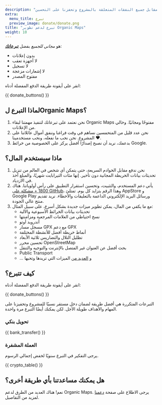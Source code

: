 ```yaml
---
description: "أموالك تدفع مقابل جميع النفقات المتعلقة بالمشروع وتحفزنا على التحسين Organic Maps."
extra:
  menu_title: تبرع
  preview_image: donate/donate.png
title: "تبرع لدعم تطوير Organic Maps"
weight: 10
---
```


هو _مجاني للجميع_ بفضل **[تبرعاتك][stripe]**:

- بدون إعلانات
- لا أجهزة تعقب
- لا تسجيل
- لا إشعارات مزعجة
- مفتوح المصدر

انقر على أيقونة طريقة الدفع المفضلة أدناه:

{{ donate_buttons() }}

## لماذا التبرع لOrganic Maps؟

1. نحن نعتمد على تبرعاتك لتنفيذ مهمتنا لبقاء Organic Maps مفتوحًا
   ومجانيًا. وخالي من الإعلانات.
2. نحن عدد قليل من المتحمسين نساهم في وقت فراغنا وننفق أموال عائلاتنا على
   المشروع. نحن نحب ما نفعله، ونحب مستخدمينا ❤️.
3. بدعمك، نريد أن نصبح إصدارًا أفضل يركز على الخصوصية من خرائط Google.

## ماذا سيستخدم المال؟

1. نحن ندفع مقابل الخوادم السريعة، حتى يتمكن أي شخص في العالم من تنزيل
   تحديثات بيانات الخريطة المجانية دون تأخير. إنها مئات التيرابايت شهريًا،
   والمبلغ آخذ في الازدياد.
2. يأتي دعم المستخدم، والتثبيت، وتحسين استقرار التطبيق على رأس
   أولوياتنا. هناك [1800 + مشكلة على GitHub][github issues]، وهذا الرقم
   يتزايد كل يوم. تمتلئ AppStore و Google Play ورسائل البريد الإلكتروني
   الداعمة بالتعليقات والأخطاء. نريد تقديم منتج عالي الجودة.
3. مع ما يكفي من المال، يمكن تطوير ميزات جديدة بشكل أسرع، على سبيل المثال:
   - تحديثات بيانات الخرائط الأسبوعية والآلية
   - نسخ احتياطي من العلامات المرجعية ومزامنتها
   - أندرويد أوتو
   - مسجل مسار GPX مع دعم GPX
   - أنماط خريطة أفضل للأنشطة المختلفة
   - تظليل التلال والتضاريس ثلاثية الأبعاد
   - تحسين محرر OpenStreetMap
   - بحث أفضل عن العنوان غير المتصل بالإنترنت والتوجيه والتنقل
   - Public Transport
   - … و [العديد من][github issues] الميزات التي تريدها وتحبها

## كيف تتبرع؟

انقر على أيقونة طريقة الدفع المفضلة أدناه:

{{ donate_buttons() }}

التبرعات المتكررة هي أفضل طريقة لضمان دخل مستقر نسبيًا للمشروع وتحفيزنا على
المهام والأهداف طويلة الأجل. لكن يمكنك أيضًا التبرع مرة واحدة.

### تحويل بنكي

{{ bank_transfer() }}

### العملة المشفرة

يرجى التفكير في التبرع سنويًا لخفض إجمالي الرسوم.

{{ crypto_table() }}

## هل يمكنك مساعدتنا بأي طريقة أخرى؟

نعم! هناك العديد من الطرق لدعم Organic Maps. يرجى الاطلاع على صفحة
[دعمنا](@/contribute/index.md) لمزيد من التفاصيل.

[stripe]: https://donate.organicmaps.app/ "تبرع عبر Stripe"
[github issues]: https://github.com/organicmaps/organicmaps/issues "GitHub مشاكل"
